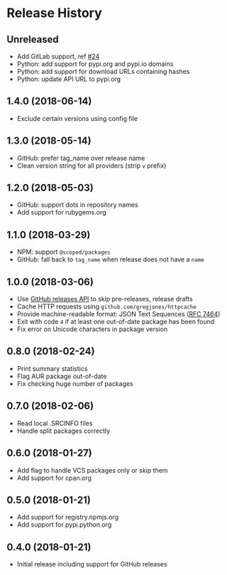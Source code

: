 # Release History

## Unreleased

* Add GitLab support, ref [#24](https://github.com/simon04/aur-out-of-date/issues/24)
* Python: add support for pypi.org and pypi.io domains
* Python: add support for download URLs containing hashes
* Python: update API URL to pypi.org

## 1.4.0 (2018-06-14)

* Exclude certain versions using config file

## 1.3.0 (2018-05-14)

* GitHub: prefer tag_name over release name
* Clean version string for all providers (strip `v` prefix)

## 1.2.0 (2018-05-03)

* GitHub: support dots in repository names
* Add support for rubygems.org

## 1.1.0 (2018-03-29)

* NPM: support `@scoped/packages`
* GitHub: fall back to `tag_name` when release does not have a `name`

## 1.0.0 (2018-03-06)

* Use [GitHub releases API](https://developer.github.com/v3/repos/releases/) to skip pre-releases, release drafts
* Cache HTTP requests using `github.com/gregjones/httpcache`
* Provide machine-readable format: JSON Text Sequences ([RFC 7464](https://tools.ietf.org/html/rfc7464))
* Exit with code `4` if at least one out-of-date package has been found
* Fix error on Unicode characters in package version

## 0.8.0 (2018-02-24)

* Print summary statistics
* Flag AUR package out-of-date
* Fix checking huge number of packages

## 0.7.0 (2018-02-06)

* Read local .SRCINFO files
* Handle split packages correctly

## 0.6.0 (2018-01-27)

* Add flag to handle VCS packages only or skip them
* Add support for cpan.org

## 0.5.0 (2018-01-21)

* Add support for registry.npmjs.org
* Add support for pypi.python.org

## 0.4.0 (2018-01-21)

* Initial release including support for GitHub releases
